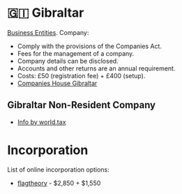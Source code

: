 # 🇬🇮 Gibraltar

[Business Entities](https://www.gibraltar.gov.gi/new/entities). Company:
* Comply with the provisions of the Companies Act.
* Fees for the management of a company.
* Company details can be disclosed.
* Accounts and other returns are an annual requirement.
* Costs: £50 (registration fee) + £400 (setup).
* [Companies House Gibraltar](http://www.companieshouse.gi/)


## Gibraltar Non-Resident Company

* [Info by world.tax](https://github.com/intershore/companies/blob/master/list.md)


# Incorporation

List of online incorporation options:
* [flagtheory](https://flagtheory.com/product/incorporate-in-gibraltar/) - $2,850 + $1,550
